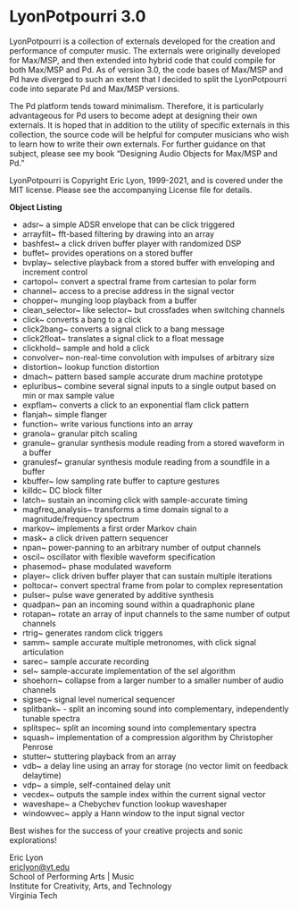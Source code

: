 # LyonPotpourri 3.0

LyonPotpourri is a collection of externals developed for the creation and performance of computer music. The externals were originally developed for Max/MSP, and then extended into hybrid code that could compile for both Max/MSP and Pd. As of version 3.0, the code bases of Max/MSP and Pd have diverged to such an extent that I decided to split the LyonPotpourri code into separate Pd and Max/MSP versions. 

The Pd platform tends toward minimalism. Therefore, it is particularly advantageous for Pd users to become adept at designing their own externals. It is hoped that in addition to the utility of specific externals in this collection, the source code will be helpful for computer musicians who wish to learn how to write their own externals. For further guidance on that subject, please see my book “Designing Audio Objects for Max/MSP and Pd.”

LyonPotpourri is Copyright Eric Lyon, 1999-2021, and is covered under the MIT license. Please see the accompanying License file for details. 


**Object Listing**

- adsr~ a simple ADSR envelope that can be click triggered
- arrayfilt~ fft-based filtering by drawing into an array
- bashfest~ a click driven buffer player with randomized DSP
- buffet~ provides operations on a stored buffer
- bvplay~ selective playback from a stored buffer with enveloping and increment control
- cartopol~ convert a spectral frame from cartesian to polar form
- channel~ access to a precise address in the signal vector
- chopper~ munging loop playback from a buffer
- clean_selector~ like selector~ but crossfades when switching channels
- click~ converts a bang to a click
- click2bang~ converts a signal click to a bang message
- click2float~ translates a signal click to a float message
- clickhold~ sample and hold a click
- convolver~ non-real-time convolution with impulses of arbitrary size
- distortion~ lookup function distortion
- dmach~ pattern based sample accurate drum machine prototype
- epluribus~ combine several signal inputs to a single output based on min or max sample value
- expflam~ converts a click to an exponential flam click pattern
- flanjah~ simple flanger
- function~ write various functions into an array
- granola~ granular pitch scaling
- granule~ granular synthesis module reading from a stored waveform in a buffer
- granulesf~ granular synthesis module reading from a soundfile in a buffer
- kbuffer~ low sampling rate buffer to capture gestures
- killdc~ DC block filter
- latch~ sustain an incoming click with sample-accurate timing
- magfreq_analysis~ transforms a time domain signal to a magnitude/frequency spectrum
- markov~ implements a first order Markov chain
- mask~ a click driven pattern sequencer
- npan~ power-panning to an arbitrary number of output channels
- oscil~ oscillator with flexible waveform specification
- phasemod~ phase modulated waveform
- player~ click driven buffer player that can sustain multiple iterations
- poltocar~ convert spectral frame from polar to complex representation
- pulser~ pulse wave generated by additive synthesis
- quadpan~ pan an incoming sound within a quadraphonic plane
- rotapan~ rotate an array of input channels to the same number of output channels
- rtrig~ generates random click triggers
- samm~ sample accurate multiple metronomes, with click signal articulation
- sarec~ sample accurate recording
- sel~ sample-accurate implementation of the sel algorithm  
- shoehorn~ collapse from a larger number to a smaller number of audio channels
- sigseq~ signal level numerical sequencer
- splitbank~ - split an incoming sound into complementary, independently tunable spectra
- splitspec~ split an incoming sound into complementary spectra
- squash~ implementation of a compression algorithm by Christopher Penrose
- stutter~ stuttering playback from an array
- vdb~ a delay line using an array for storage (no vector limit on feedback delaytime)
- vdp~ a simple, self-contained delay unit
- vecdex~ outputs the sample index within the current signal vector 
- waveshape~ a Chebychev function lookup waveshaper
- windowvec~ apply a Hann window to the input signal vector

Best wishes for the success of your creative projects and sonic explorations!

Eric Lyon  
ericlyon@vt.edu  
School of Performing Arts | Music    
Institute for Creativity, Arts, and Technology  
Virginia Tech

